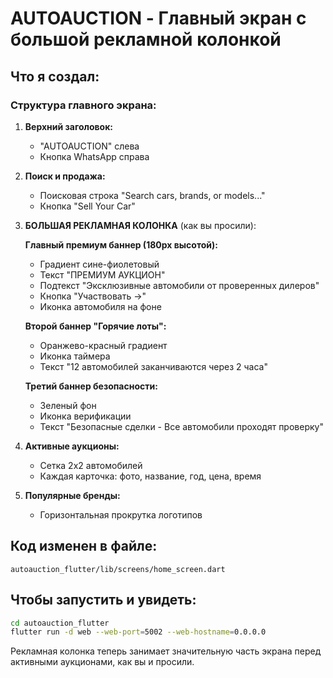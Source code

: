 # AUTOAUCTION - Главный экран с большой рекламной колонкой

## Что я создал:

### Структура главного экрана:

1. **Верхний заголовок:**
   - "AUTOAUCTION" слева
   - Кнопка WhatsApp справа

2. **Поиск и продажа:**
   - Поисковая строка "Search cars, brands, or models..."
   - Кнопка "Sell Your Car"

3. **БОЛЬШАЯ РЕКЛАМНАЯ КОЛОНКА** (как вы просили):

   **Главный премиум баннер (180px высотой):**
   - Градиент сине-фиолетовый
   - Текст "ПРЕМИУМ АУКЦИОН"
   - Подтекст "Эксклюзивные автомобили от проверенных дилеров"
   - Кнопка "Участвовать →"
   - Иконка автомобиля на фоне

   **Второй баннер "Горячие лоты":**
   - Оранжево-красный градиент
   - Иконка таймера
   - Текст "12 автомобилей заканчиваются через 2 часа"

   **Третий баннер безопасности:**
   - Зеленый фон
   - Иконка верификации
   - Текст "Безопасные сделки - Все автомобили проходят проверку"

4. **Активные аукционы:**
   - Сетка 2x2 автомобилей
   - Каждая карточка: фото, название, год, цена, время

5. **Популярные бренды:**
   - Горизонтальная прокрутка логотипов

## Код изменен в файле:
`autoauction_flutter/lib/screens/home_screen.dart`

## Чтобы запустить и увидеть:
```bash
cd autoauction_flutter
flutter run -d web --web-port=5002 --web-hostname=0.0.0.0
```

Рекламная колонка теперь занимает значительную часть экрана перед активными аукционами, как вы и просили.